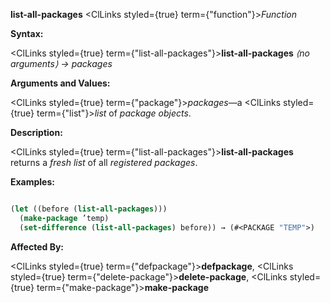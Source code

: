 **list-all-packages** <ClLinks styled={true} term={"function"}><i>Function</i></ClLinks> 



**Syntax:** 



<ClLinks styled={true} term={"list-all-packages"}><b>list-all-packages</b></ClLinks> *⟨no arguments⟩ → packages* 



**Arguments and Values:** 



<ClLinks styled={true} term={"package"}><i>packages</i></ClLinks>—a <ClLinks styled={true} term={"list"}><i>list</i></ClLinks> of *package objects*. 



**Description:** 



<ClLinks styled={true} term={"list-all-packages"}><b>list-all-packages</b></ClLinks> returns a *fresh list* of all *registered packages*. 



**Examples:**
```lisp

(let ((before (list-all-packages))) 
  (make-package ’temp) 
  (set-difference (list-all-packages) before)) → (#<PACKAGE "TEMP">) 

```
**Affected By:** 



<ClLinks styled={true} term={"defpackage"}><b>defpackage</b></ClLinks>, <ClLinks styled={true} term={"delete-package"}><b>delete-package</b></ClLinks>, <ClLinks styled={true} term={"make-package"}><b>make-package</b></ClLinks> 



